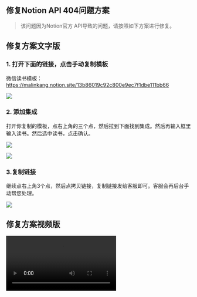 ## 修复Notion API 404问题方案

> 该问题因为Notion官方 API导致的问题，请按照如下方案进行修复。

## 修复方案文字版

### 1. 打开下面的链接，点击手动复制模板

微信读书模板：https://malinkang.notion.site/13b86019c92c800e9ec7f1dbe111bb66


![](https://images.malinkang.com/2025/08/9e425972745fdef0f33acd33b454b603.png)

### 2. 添加集成

打开你复制的模板，点右上角的三个点，然后拉到下面找到集成。然后再输入框里输入读书。然后选中读书，点击确认。

![](https://images.malinkang.com/2025/08/1b7d2164b2cd888a213296653039ab87.png)

![](https://images.malinkang.com/2025/08/a5e01ce56387dc67ce4a35c0511044ba.png)

### 3.复制链接

继续点右上角3个点，然后点拷贝链接，复制链接发给客服即可。客服会再后台手动帮您处理。

![](https://images.malinkang.com/2025/08/29a7e8208b5f587cc7230555164b2505.png)

## 修复方案视频版

<video src="https://images.malinkang.com/cursorful-video-1754205848944.mp4" controls></video>
